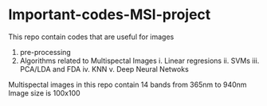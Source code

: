 # Important-codes-MSI-project
This repo contain codes that are useful for images
1. pre-processing
2. Algorithms related to Multispectal Images 
    i. Linear regresions
   ii. SVMs
  iii. PCA/LDA and FDA 
   iv. KNN
    v. Deep Neural Netwoks 


Multispectal images in this repo contain 14 bands from 365nm to 940nm
Image size is 100x100




